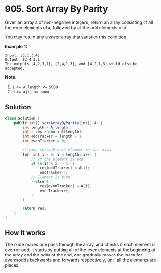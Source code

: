 # 905. Sort Array By Parity

Given an array `A` of non-negative integers, return an array consisting of all the even elements of `A`, followed by all the odd elements of `A`.

You may return any answer array that satisfies this condition.

**Example 1:**

```
Input: [3,1,2,4]
Output: [2,4,3,1]
The outputs [4,2,3,1], [2,4,1,3], and [4,2,1,3] would also be accepted.
```

**Note:**

1. `1 <= A.length <= 5000`
2. `0 <= A[i] <= 5000`

## Solution

```java
class Solution {
    public int[] sortArrayByParity(int[] A) {
        int length = A.length;
        int[] res = new int[length];
        int oddTracker = length - 1;
        int evenTracker = 0;
        
        // Loop through each element in the array
        for (int i = 0; i < length; i++) {
            // If the element is odd
            if (A[i] % 2 == 1) {
                res[oddTracker] = A[i];
                oddTracker--;
            // Element is even
            } else {
                res[evenTracker] = A[i];
                evenTracker++;
            }
        }

        return res;
    }
}
```

## How it works

The code makes one pass through the array, and checks if each element is even or odd. It starts by putting all of the even elements at the beginning of the array and the odds at the end, and gradually moves the index for evens/odds backwards and forwards respectively, until all the elements are placed.